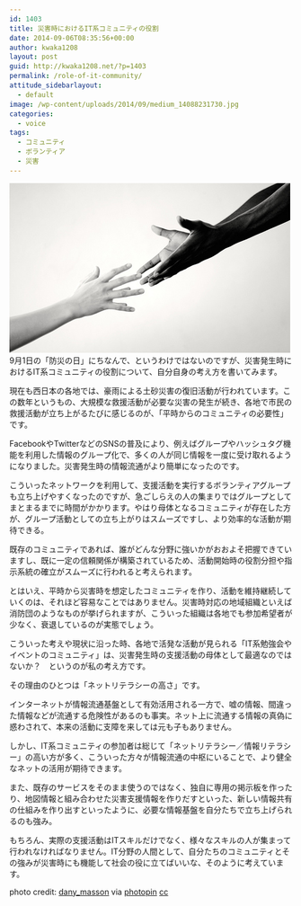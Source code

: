```yaml
---
id: 1403
title: 災害時におけるIT系コミュニティの役割
date: 2014-09-06T08:35:56+00:00
author: kwaka1208
layout: post
guid: http://kwaka1208.net/?p=1403
permalink: /role-of-it-community/
attitude_sidebarlayout:
  - default
image: /wp-content/uploads/2014/09/medium_14088231730.jpg
categories:
  - voice
tags:
  - コミュニティ
  - ボランティア
  - 災害
---
```

![help](/assets/images/2014/09/medium_14088231730.jpg)
9月1日の「防災の日」にちなんで、というわけではないのですが、災害発生時におけるIT系コミュニティの役割について、自分自身の考え方を書いてみます。

現在も西日本の各地では、豪雨による土砂災害の復旧活動が行われています。この数年というもの、大規模な救援活動が必要な災害の発生が続き、各地で市民の救援活動が立ち上がるたびに感じるのが、「平時からのコミュニティの必要性」です。

FacebookやTwitterなどのSNSの普及により、例えばグループやハッシュタグ機能を利用した情報のグループ化で、多くの人が同じ情報を一度に受け取れるようになりました。災害発生時の情報流通がより簡単になったのです。

こういったネットワークを利用して、支援活動を実行するボランティアグループも立ち上げやすくなったのですが、急ごしらえの人の集まりではグループとしてまとまるまでに時間がかかります。やはり母体となるコミュニティが存在した方が、グループ活動としての立ち上がりはスムーズですし、より効率的な活動が期待できる。

既存のコミュニティであれば、誰がどんな分野に強いかがおおよそ把握できていますし、既に一定の信頼関係が構築されているため、活動開始時の役割分担や指示系統の確立がスムーズに行われると考えられます。

とはいえ、平時から災害時を想定したコミュニティを作り、活動を維持継続していくのは、それほど容易なことではありません。災害時対応の地域組織といえば消防団のようなものが挙げられますが、こういった組織は各地でも参加希望者が少なく、衰退しているのが実態でしょう。

こういった考えや現状に沿った時、各地で活発な活動が見られる「IT系勉強会やイベントのコミュニティ」は、災害発生時の支援活動の母体として最適なのではないか？　というのが私の考え方です。

その理由のひとつは「ネットリテラシーの高さ」です。

インターネットが情報流通基盤として有効活用される一方で、嘘の情報、間違った情報などが流通する危険性があるのも事実。ネット上に流通する情報の真偽に惑わされて、本来の活動に支障を来しては元も子もありません。

しかし、IT系コミュニティの参加者は総じて「ネットリテラシー／情報リテラシー」の高い方が多く、こういった方々が情報流通の中枢にいることで、より健全なネットの活用が期待できます。

また、既存のサービスをそのまま使うのではなく、独自に専用の掲示板を作ったり、地図情報と組み合わせた災害支援情報を作りだすといった、新しい情報共有の仕組みを作り出すといったように、必要な情報基盤を自分たちで立ち上げられるのも強み。

もちろん、実際の支援活動はITスキルだけでなく、様々なスキルの人が集まって行われなければなりません。IT分野の人間として、自分たちのコミュニティとその強みが災害時にも機能して社会の役に立てばいいな、そのように考えています。

photo credit: [dany_masson](https://www.flickr.com/photos/danymasson/14088231730/) via [photopin](http://photopin.com) [cc](http://creativecommons.org/licenses/by-nc-sa/2.0/)